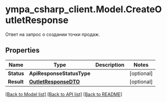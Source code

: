 # ympa_csharp_client.Model.CreateOutletResponse
Ответ на запрос о создании точки продаж.

## Properties

Name | Type | Description | Notes
------------ | ------------- | ------------- | -------------
**Status** | **ApiResponseStatusType** |  | [optional] 
**Result** | [**OutletResponseDTO**](OutletResponseDTO.md) |  | [optional] 

[[Back to Model list]](../README.md#documentation-for-models) [[Back to API list]](../README.md#documentation-for-api-endpoints) [[Back to README]](../README.md)

